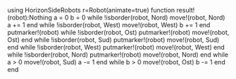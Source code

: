 using HorizonSideRobots
r=Robot(animate=true)
function result!(robot):Nothing
    a = 0
    b = 0
    while !isborder(robot, Nord)
        move!(robot, Nord)
        a += 1
    end
    while !isborder(robot, West)
        move!(robot, West)
        b += 1
    end
    putmarker!(robot)
    while !isborder(robot, Ost)
        putmarker!(robot)
        move!(robot, Ost)
    end
    while !isborder(robot, Sud)
        putmarker!(robot)
        move!(robot, Sud)
    end
    while !isborder(robot, West)
        putmarker!(robot)
        move!(robot, West)
    end
    while !isborder(robot, Nord)
        putmarker!(robot)
        move!(robot, Nord)
    end
    while a > 0
        move!(robot, Sud)
        a -= 1
    end
    while b > 0
        move!(robot, Ost)
        b -= 1
    end
end
